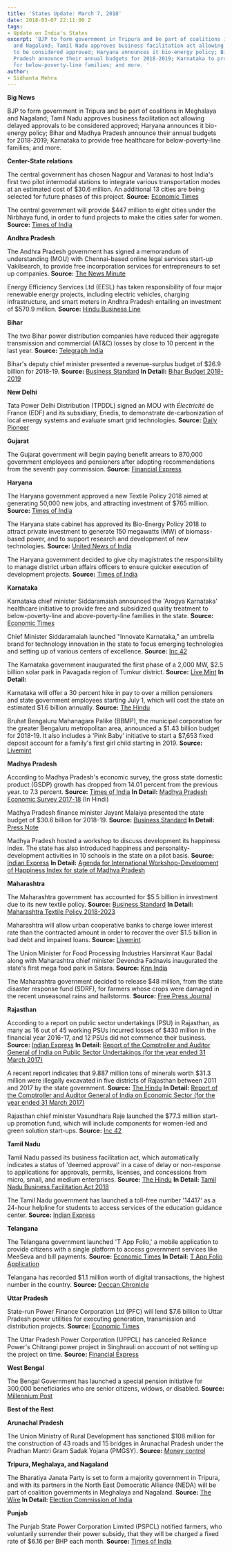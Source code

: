 ```yaml
---
title: 'States Update: March 7, 2018'
date: 2018-03-07 22:11:00 Z
tags:
- Update on India's States
excerpt: 'BJP to form government in Tripura and be part of coalitions in Meghalaya
  and Nagaland; Tamil Nadu approves business facilitation act allowing delayed approvals
  to be considered approved; Haryana announces it bio-energy policy; Bihar and Madhya
  Pradesh announce their annual budgets for 2018-2019; Karnataka to provide free healthcare
  for below-poverty-line families; and more. '
author:
- Sidhanta Mehra
---
```


**Big News**

BJP to form government in Tripura and be part of coalitions in Meghalaya and Nagaland; Tamil Nadu approves business facilitation act allowing delayed approvals to be considered approved; Haryana announces it bio-energy policy; Bihar and Madhya Pradesh announce their annual budgets for 2018-2019; Karnataka to provide free healthcare for below-poverty-line families; and more.

**Center-State relations**

The central government has chosen Nagpur and Varanasi to host India's first two pilot intermodal stations to integrate various transportation modes at an estimated cost of $30.6 million. An additional 13 cities are being selected for future phases of this project. **Source:** [Economic Times](https://economictimes.indiatimes.com/news/economy/infrastructure/first-2-intermodal-stations-to-come-up-in-nagpur-varanasi/articleshow/63089505.cms)

The central government will provide $447 million to eight cities under the Nirbhaya fund, in order to fund projects to make the cities safer for women. **Source:** [Times of India](https://timesofindia.indiatimes.com/india/centre-approves-rs-2900-crore-to-make-cities-safer-for-women/articleshow/63129926.cms)

**Andhra Pradesh**

The Andhra Pradesh government has signed a memorandum of understanding (MOU) with Chennai-based online legal services start-up Vakilsearch, to provide free incorporation services for entrepreneurs to set up companies. **Source:** [The News Minute](https://www.thenewsminute.com/article/ap-govt-signs-mou-vakilsearch-make-incorporation-companies-free-cost-77169)

Energy Efficiency Services Ltd (EESL) has taken responsibility of four major renewable energy projects, including electric vehicles, charging infrastructure, and smart meters in Andhra Pradesh entailing an investment of $570.9 million. **Source:** [Hindu Business Line](https://www.thehindubusinessline.com/news/national/eesl-to-supply-10000-electric-vehicles-to-ap/article22907260.ece)

**Bihar**

The two Bihar power distribution companies have reduced their aggregate transmission and commercial (AT&C) losses by close to 10 percent in the last year. **Source:** [Telegraph India](https://www.telegraphindia.com/states/bihar/power-firms-reduce-energy-loss-211999)

Bihar's deputy chief minister presented a revenue-surplus budget of $26.9 billion for 2018-19. **Source:** [Business Standard](http://www.business-standard.com/article/economy-policy/bihar-government-focuses-on-education-infrastructure-growth-in-budget-118022700913_1.html) **In Detail:** [Bihar Budget 2018-2019](http://finance.bih.nic.in/)

**New Delhi**

Tata Power Delhi Distribution (TPDDL) signed an MOU with *Électricité* de France (EDF) and its subsidiary, Enedis, to demonstrate de-carbonization of local energy systems and evaluate smart grid technologies. **Source:** [Daily Pioneer](http://www.dailypioneer.com/city/tata-discom-france-firms-tie-up-for-smart-grid-tech.html)

**Gujarat**

The Gujarat government will begin paying benefit arrears to 870,000 government employees and pensioners after adopting recommendations from the seventh pay commission. **Source:** [Financial Express](http://www.financialexpress.com/money/7th-pay-commission-big-news-benefits-announced-for-8-77-lakh-government-employees-pensioners/1086088/)

**Haryana**

The Haryana government approved a new Textile Policy 2018 aimed at generating 50,000 new jobs, and attracting investment of $765 million. **Source:** [Times of India](https://timesofindia.indiatimes.com/city/chandigarh/cabinet-clears-textile-policy-2018-for-setting-up-new-units-in-haryana/articleshow/63100464.cms)

The Haryana state cabinet has approved its Bio-Energy Policy 2018 to attract private investment to generate 150 megawatts (MW) of biomass-based power, and to support research and development of new technologies. **Source:** [United News of India](http://www.uniindia.com/haryana-cabinet-gives-approval-to-bio-energy-policy/states/news/1152665.html)

The Haryana government decided to give city magistrates the responsibility to manage district urban affairs officers to ensure quicker execution of development projects. **Source:** [Times of India](https://timesofindia.indiatimes.com/city/chandigarh/city-magistrates-in-haryana-to-act-as-district-urban-affairs-officers/articleshow/63152753.cms)

**Karnataka**

Karnataka chief minister Siddaramaiah announced the 'Arogya Karnataka' healthcare initiative to provide free and subsidized quality treatment to below-poverty-line and above-poverty-line families in the state. **Source:** [Economic Times](https://health.economictimes.indiatimes.com/news/policy/karnataka-unveils-healthcare-scheme/63143040)

Chief Minister Siddaramaiah launched "Innovate Karnataka," an umbrella brand for technology innovation in the state to focus emerging technologies and setting up of various centers of excellence. **Source:** [Inc 42](https://inc42.com/buzz/karnataka-cm-launches-innovate-karnataka-technology/)

The Karnataka government inaugurated the first phase of a 2,000 MW, $2.5 billion solar park in Pavagada region of Tumkur district. **Source:** [Live Mint](http://www.livemint.com/Industry/uJx6eSuVGTwZa6Y2aE5W7I/Worlds-largest-solar-park-Shakti-Sthala-inaugurated-in-Karn.html) **In Detail:**

Karnataka will offer a 30 percent hike in pay to over a million pensioners and state government employees starting July 1, which will cost the state an estimated $1.6 billion annually. **Source:** [The Hindu](http://www.thehindu.com/news/national/karnataka/6th-pay-commission-recommends-30-hike-in-salaries-of-state-govt-employees/article22608654.ece)

Bruhat Bengaluru Mahanagara Palike (BBMP), the municipal corporation for the greater Bengaluru metropolitan area, announced a $1.43 billion budget for 2018-19. It also includes a 'Pink Baby' initiative to start a $7,653 fixed deposit account for a family's first girl child starting in 2019. **Source:** [Livemint](http://www.livemint.com/Politics/eFDGYWAqrPGPCYKtHKmlfM/Karnataka-assembly-polls-BBMP-announces-Rs9326-crore-budge.html)

**Madhya Pradesh**

According to Madhya Pradesh's economic survey, the gross state domestic product (GSDP) growth has dropped from 14.01 percent from the previous year.  to 7.3 percent. **Source:** [Times of India](https://timesofindia.indiatimes.com/city/bhopal/mp-per-capita-income-registers-5-79-rise-in-economic-survey-report/articleshow/63100669.cms) **In Detail:** [Madhya Pradesh Economic Survey 2017-18](http://des.mp.gov.in/LinkClick.aspx?fileticket=dA3ay_NUQjk%3d&tabid=138&mid=1518&forcedownload=true) (In Hindi)

Madhya Pradesh finance minister Jayant Malaiya presented the state budget of $30.6 billion for 2018-19. **Source:** [Business Standard](http://www.business-standard.com/article/news-ians/rs-2-lakh-crore-budget-for-2018-19-presented-in-mp-118022800500_1.html) **In Detail:** [Press Note](http://www.finance.mp.gov.in/index.htm)

Madhya Pradesh hosted a workshop to discuss development its happiness index. The state has also introduced happiness and personality-development activities in 10 schools in the state on a pilot basis. **Source:** [Indian Express](http://indianexpress.com/article/education/madhya-pradesh-plans-happiness-based-activities-in-10-schools-5076058/) **In Detail:** [Agenda for International Workshop-Development of Happiness Index for state of Madhya Pradesh](https://www.anandsansthanmp.in/web_components/pdf/Anandsanthan-Workshop-Happiness-Index-Schedule.pdf)

**Maharashtra**

The Maharashtra government has accounted for $5.5 billion in investment due to its new textile policy. **Source:** [Business Standard](http://www.business-standard.com/article/economy-policy/maharashtra-says-new-textile-incentives-attract-rs-360-bn-investments-118030100797_1.html) **In Detail:** [Maharashtra Textile Policy 2018-2023](https://www.maharashtra.gov.in/Site/Upload/Government%20Resolutions/Marathi/201802171625204302.pdf)

Maharashtra will allow urban cooperative banks to charge lower interest rate than the contracted amount in order to recover the over $1.5 billion in bad debt and impaired loans. **Source:** [Livemint](http://www.livemint.com/Industry/oyhXG0GblmAjhxiWc7R8NL/Maharashtra-eases-norms-for-UCBs-to-recover-Rs10000-crore-N.html)

The Union Minister for Food Processing Industries Harsimrat Kaur Badal along with Maharashtra chief minister Devendra Fadnavis inaugurated the state's first mega food park in Satara. **Source:** [Knn India](http://knnindia.co.in/news/newsdetails/state/maharashtra-gets-its-first-mega-food-park-at-satara)

The Maharashtra government decided to release $48 million, from the state disaster response fund (SDRF), for farmers whose crops were damaged in the recent unseasonal rains and hailstorms. **Source:** [Free Press Journal](http://www.freepressjournal.in/mumbai/maharashtra-state-government-approves-rs-313-crore-for-hailstorm-hit-farmers/1231559)

**Rajasthan**

According to a report on public sector undertakings (PSU) in Rajasthan, as many as 16 out of 45 working PSUs incurred losses of $430 million in the financial year 2016-17, and 12 PSUs did not commence their business. **Source:** [Indian Express](http://indianexpress.com/article/cities/jaipur/16-rajasthan-psus-incurred-rs-2-8k-crore-loss-cag/) **In Detail:** [Report of the Comptroller and Auditor General of India on Public Sector Undertakings (for the year ended 31 March 2017)](http://agraj.cag.gov.in/themes/dow/reportsERSA/ES-I/2016-17.pdf)

A recent report indicates that 9.887 million tons of minerals worth $31.3 million were illegally excavated in five districts of Rajasthan between 2011 and 2017 by the state government. **Source:** [The Hindu](http://www.thehindu.com/todays-paper/cag-pulls-up-rajasthan-for-rampant-illegal-mining/article22885542.ece) **In Detail:** [Report of the Comptroller and Auditor General of India on Economic Sector (for the year ended 31 March 2017)](http://agraj.cag.gov.in/themes/dow/reportsERSA/ES-II/2016-17.pdf)

Rajasthan chief minister Vasundhara Raje launched the $77.3 million start-up promotion fund, which will include components for women-led and green solution start-ups. **Source:** [Inc 42](https://inc42.com/buzz/rajasthan-startup-fund/)

**Tamil Nadu**

Tamil Nadu passed its business facilitation act, which automatically indicates a status of 'deemed approval' in a case of delay or non-response to applications for approvals, permits, licenses, and concessions from micro, small, and medium enterprises. **Source:** [The Hindu](http://www.thehindu.com/todays-paper/tp-national/tp-tamilnadu/single-window-clearance-committee-for-msmes/article22914491.ece) **In Detail:** [Tamil Nadu Business Facilitation Act 2018](http://www.investingintamilnadu.com/tamilnadu/doc/act/TBF-act-English-1912018.pdf)

The Tamil Nadu government has launched a toll-free number '14417' as a 24-hour helpline for students to access services of the education guidance center. **Source:** [Indian Express](http://indianexpress.com/article/education/tamil-nadu-government-launches-24-hours-toll-free-helpline-for-education-queries-5084692/)

**Telangana**

The Telangana government launched 'T App Folio,' a mobile application to provide citizens with a single platform to access government services like MeeSeva and bill payments. **Source:** [Economic Times](https://economictimes.indiatimes.com/tech/software/telangana-launches-integrated-app-for-all-government-services/articleshow/63114771.cms) **In Detail:** [T App Folio Application](https://play.google.com/store/apps/details?id=com.tfolio.telangana.gov)

Telangana has recorded $1.1 million worth of digital transactions, the highest number in the country. **Source:** [Deccan Chronicle](https://www.deccanchronicle.com/nation/current-affairs/050318/telangana-andhra-pradesh-top-in-digital-transactions.html)

**Uttar Pradesh**

State-run Power Finance Corporation Ltd (PFC) will lend $7.6 billion to Uttar Pradesh power utilities for executing generation, transmission and distribution projects. **Source:** [Economic Times](https://economictimes.indiatimes.com/industry/energy/power/pfc-to-lend-rs-50200-crore-to-up-power-utilities/articleshow/63078418.cms)

The Uttar Pradesh Power Corporation (UPPCL) has canceled Reliance Power's Chitrangi power project in Singhrauli on account of not setting up the project on time. **Source:** [Financial Express](http://www.financialexpress.com/industry/uppcl-cancels-rpowers-chitrangi-power-project-seizes-bank-guarantee/1085142/)

**West Bengal**

The Bengal Government has launched a special pension initiative for 300,000 beneficiaries who are senior citizens, widows, or disabled. **Source:** [Millennium Post](http://www.millenniumpost.in/kolkata/bengal-govt-launches-pension-for-three-lakh-people-287648)

**Best of the Rest**

**Arunachal Pradesh**

The Union Ministry of Rural Development has sanctioned $108 million for the construction of 43 roads and 15 bridges in Arunachal Pradesh under the Pradhan Mantri Gram Sadak Yojana (PMGSY). **Source:** [Money control](https://www.moneycontrol.com/news/business/economy/centre-sanctions-fund-for-rural-roads-in-arunachal-pradesh-2518179.html)

**Tripura, Meghalaya, and Nagaland**

The Bharatiya Janata Party is set to form a majority government in Tripura, and with its partners in the North East Democratic Alliance (NEDA) will be part of coalition governments in Meghalaya and Nagaland. **Source:** [The Wire](https://thewire.in/229526/bjp-set-to-form-government-in-tripura-part-of-coalitions-in-meghalaya-nagaland/) **In Detail:** [Election Commission of India](http://eciresults.nic.in/)

**Punjab**

The Punjab State Power Corporation Limited (PSPCL) notified farmers, who voluntarily surrender their power subsidy, that they will be charged a fixed rate of $6.16 per BHP each month. **Source:** [Times of India](https://timesofindia.indiatimes.com/city/chandigarh/pspcl-finalises-policy-to-bill-tubewell-connections-at-flat-rate/articleshow/63101942.cms)